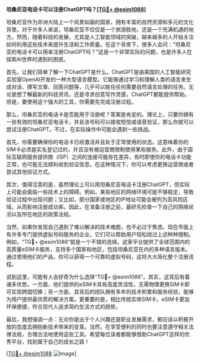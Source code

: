 **坦桑尼亚电话卡可以注册ChatGPT吗？[[TG💪+ @esim1088](https://t.me/s/esim1088)]**

坦桑尼亚作为非洲大陆上一个风景如画的国家，拥有丰富的自然资源和多元的文化背景。对于许多人来说，坦桑尼亚不仅仅是一个旅游胜地，还是一个充满机遇的地方。然而，随着科技的发展，尤其是人工智能领域的突破，越来越多的人开始关注如何利用这些技术来提升生活和工作质量。在这个背景下，很多人会问：“坦桑尼亚的电话卡可以用来注册ChatGPT吗？”这是一个非常实际的问题，也是许多人在探索AI世界时遇到的困惑。

首先，让我们简单了解一下ChatGPT是什么。ChatGPT是由美国的人工智能研究实验室OpenAI开发的一种大型语言模型。它能够通过学习和理解人类的语言来生成对话、撰写文章、回答问题等，几乎可以胜任任何需要自然语言处理的任务。无论是想了解最新的科技资讯，还是寻求创意写作灵感，ChatGPT都能提供帮助。但是，要使用这个强大的工具，你需要先完成注册过程。

那么，坦桑尼亚的电话卡是否能用于注册呢？答案是肯定的。理论上，只要你拥有一张有效的坦桑尼亚电话卡，并且该号码可以接收短信或语音验证，那么你就可以尝试注册ChatGPT。不过，在实际操作中可能会遇到一些挑战。

首先，你需要确保你的电话卡已经激活并且处于正常使用的状态。这意味着你的SIM卡必须是实名登记过的，并且没有被运营商限制使用某些服务。此外，由于国际互联网服务提供商（ISP）之间的连接可能存在差异，有时即使你的电话卡功能正常，也可能无法顺利收到验证信息。在这种情况下，你可以考虑更换运营商或者尝试其他验证方式。

其次，值得注意的是，虽然理论上可以用坦桑尼亚电话卡注册ChatGPT，但实际上可能会面临一些技术上的障碍。例如，某些地区的网络环境可能不够稳定，导致验证过程中出现问题；又比如，部分国家或地区的IP地址可能会被列为高风险区域，从而影响注册成功率。因此，在准备注册之前，最好先检查一下自己的网络状况以及所在地区的政策法规。

当然，如果你发现自己遇到了难以解决的技术难题，也不必过于焦虑。现在市面上有许多专门提供虚拟号码服务的企业，它们可以帮助用户轻松绕过上述种种限制。例如，“TG💪+ @esim1088”就是一个不错的选择。这家平台提供了全球范围内的高质量eSIM卡服务，支持多个国家和地区，包括坦桑尼亚在内的多种语言版本。通过使用他们的产品，你可以获得一个可靠的虚拟号码，这将大大简化整个注册流程。

说到这里，可能有人会好奇为什么选择“TG💪+ @esim1088”。其实，这背后有着诸多优势。一方面，他们提供的eSIM卡具有高度灵活性，无需物理更换SIM卡即可实现跨国切换；另一方面，其背后的团队拥有多年的技术积累和服务经验，能够为用户提供最优质的解决方案。更重要的是，相比传统实体SIM卡，eSIM卡更加环保便捷，符合现代人追求简约生活方式的趋势。

最后，我想强调一点：无论你是出于个人兴趣还是职业发展需求，都应该以积极开放的态度去拥抱新技术带来的变革。当然，在享受便利的同时也要注意遵守相关法律法规，合理合法地使用这些工具。希望每位读者都能够借助ChatGPT这样的优秀平台，找到属于自己的成长之路！

[[TG💪+ @esim1088](https://t.me/s/esim1088) ![Image](https://i.postimg.cc/4NQfJmqS/Snipaste-2025-05-13-00-14-12.png)]